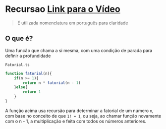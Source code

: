 # Recursao [Link para o Vídeo](https://www.youtube.com/watch?v=B0NtAFf4bvU&t=1206s)

> É utilizada nomenclatura em português para claridade

## O que é?

Uma funcão que chama a si mesma, com uma condição de parada para definir a profundidade

``Fatorial.ts``
```typescript
function fatorial(n){
    if(n >= 1){
        return n * fatorial(n - 1)
    }else{
        return 1
    }
}
```
A função acima usa recursão para determinar a fatorial de um número `n`, com base no conceito de que `1! = 1`, ou seja, ao chamar função novamente com o n - 1, a multiplicação e feita com todos os números anteriores.


